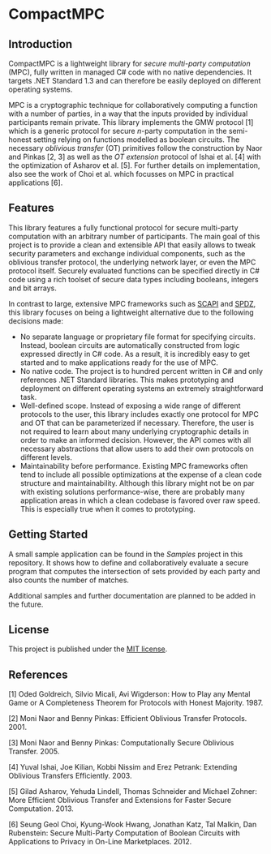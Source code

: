 # CompactMPC

## Introduction

CompactMPC is a lightweight library for *secure multi-party computation* (MPC), fully written in managed C# code with no native dependencies. It targets .NET Standard 1.3 and can therefore be easily deployed on different operating systems.

MPC is a cryptographic technique for collaboratively computing a function with a number of parties, in a way that the inputs provided by individual participants remain private. This library implements the GMW protocol [1] which is a generic protocol for secure *n*-party computation in the semi-honest setting relying on functions modelled as boolean circuits. The necessary *oblivious transfer* (OT) primitives follow the construction by Naor and Pinkas [2, 3] as well as the _OT extension_ protocol of Ishai et al. [4] with the optimization of Asharov et al. [5]. For further details on implementation, also see the work of Choi et al. which focusses on MPC in practical applications [6].

## Features

This library features a fully functional protocol for secure multi-party computation with an arbitrary number of participants. The main goal of this project is to provide a clean and extensible API that easily allows to tweak security parameters and exchange individual components, such as the oblivious transfer protocol, the underlying network layer, or even the MPC protocol itself. Securely evaluated functions can be specified directly in C# code using a rich toolset of secure data types including booleans, integers and bit arrays.

In contrast to large, extensive MPC frameworks such as [SCAPI](https://github.com/cryptobiu/libscapi) and [SPDZ](https://github.com/bristolcrypto/SPDZ-2), this library focuses on being a lightweight alternative due to the following decisions made:
- No separate language or proprietary file format for specifying circuits. Instead, boolean circuits are automatically constructed from logic expressed directly in C# code. As a result, it is incredibly easy to get started and to make applications ready for the use of MPC.
- No native code. The project is to hundred percent written in C# and only references .NET Standard libraries. This makes prototyping and deployment on different operating systems an extremely straightforward task.
- Well-defined scope. Instead of exposing a wide range of different protocols to the user, this library includes exactly one protocol for MPC and OT that can be parameterized if necessary. Therefore, the user is not required to learn about many underlying cryptographic details in order to make an informed decision. However, the API comes with all necessary abstractions that allow users to add their own protocols on different levels.
- Maintainability before performance. Existing MPC frameworks often tend to include all possible optimizations at the expense of a clean code structure and maintainability. Although this library might not be on par with existing solutions performance-wise, there are probably many application areas in which a clean codebase is favored over raw speed. This is especially true when it comes to prototyping.

## Getting Started

A small sample application can be found in the *Samples* project in this repository. It shows how to define and collaboratively evaluate a secure program that computes the intersection of sets provided by each party and also counts the number of matches.

Additional samples and further documentation are planned to be added in the future.

## License

This project is published under the [MIT license](/LICENSE).

## References

[1] Oded Goldreich, Silvio Micali, Avi Wigderson: How to Play any Mental Game or A Completeness Theorem for Protocols with Honest Majority. 1987.

[2] Moni Naor and Benny Pinkas: Efficient Oblivious Transfer Protocols. 2001.

[3] Moni Naor and Benny Pinkas: Computationally Secure Oblivious Transfer. 2005.

[4] Yuval Ishai, Joe Kilian, Kobbi Nissim and Erez Petrank: Extending Oblivious Transfers Efficiently. 2003.

[5] Gilad Asharov, Yehuda Lindell, Thomas Schneider and Michael Zohner: More Efficient Oblivious Transfer and Extensions for Faster Secure Computation. 2013.

[6] Seung Geol Choi, Kyung-Wook Hwang, Jonathan Katz, Tal Malkin, Dan Rubenstein: Secure Multi-Party Computation of Boolean Circuits with Applications to Privacy in On-Line Marketplaces. 2012.